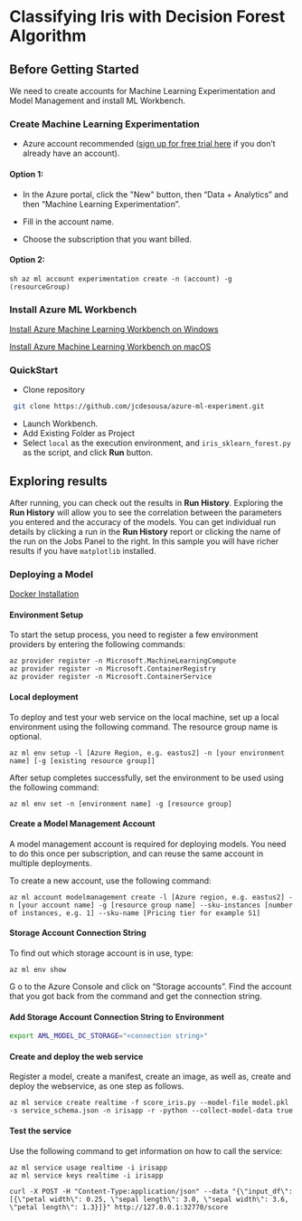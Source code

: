 # Classifying Iris with Decision Forest Algorithm

## Before Getting Started

We need to create accounts for Machine Learning Experimentation and Model Management and install ML Workbench.

### Create Machine Learning Experimentation
-   Azure account recommended ([sign up for free trial here](https://azure.microsoft.com/free) if you don’t already have an account).

#### 	Option 1:

- In the Azure portal, click the "New" button, then “Data + Analytics” and then “Machine Learning Experimentation”.

- Fill in the account name.

- Choose the subscription that you want billed.

#### Option 2:

```sh az ml account experimentation create -n (account) -g (resourceGroup) ```

### Install Azure ML Workbench

[Install Azure Machine Learning Workbench on Windows](https://docs.microsoft.com/en-us/azure/machine-learning/preview/quickstart-installation#install-azure-machine-learning-workbench-on-windows)

[Install Azure Machine Learning Workbench on macOS](https://docs.microsoft.com/en-us/azure/machine-learning/preview/quickstart-installation#install-azure-machine-learning-workbench-on-macos)


### QuickStart
- Clone repository
```sh
 git clone https://github.com/jcdesousa/azure-ml-experiment.git
 ```
- Launch Workbench.
- Add Existing Folder as Project
- Select `local` as the execution environment, and `iris_sklearn_forest.py` as the script, and click **Run** button. 
  

## Exploring results

After running, you can check out the results in **Run History**. Exploring the **Run History** will allow you to see the correlation between the parameters you entered and the accuracy of the models. You can get individual run details by clicking a run in the **Run History** report or clicking the name of the run on the Jobs Panel to the right. In this sample you will have richer results if you have `matplotlib` installed.

  
### Deploying a Model
[Docker Installation](https://docs.docker.com/engine/installation/#desktop)  

#### Environment Setup
To start the setup process, you need to register a few environment providers by entering the following commands:

```azurecli
az provider register -n Microsoft.MachineLearningCompute
az provider register -n Microsoft.ContainerRegistry
az provider register -n Microsoft.ContainerService
```
#### Local deployment
To deploy and test your web service on the local machine, set up a local environment using the following command. The resource group name is optional.

```azurecli
az ml env setup -l [Azure Region, e.g. eastus2] -n [your environment name] [-g [existing resource group]]
```

After setup completes successfully, set the environment to be used using the following command:

```azurecli
az ml env set -n [environment name] -g [resource group]
```

#### Create a Model Management Account
A model management account is required for deploying models. You need to do this once per subscription, and can reuse the same account in multiple deployments.

To create a new account, use the following command:

```azurecli
az ml account modelmanagement create -l [Azure region, e.g. eastus2] -n [your account name] -g [resource group name] --sku-instances [number of instances, e.g. 1] --sku-name [Pricing tier for example S1]
```

#### Storage Account Connection String

To find out which storage account is in use, type:
```azurecli
az ml env show
```
G o to the Azure Console and click on “Storage accounts”. Find the account that you got back from the command and get the connection string.

#### Add Storage Account Connection String to Environment
```sh
export AML_MODEL_DC_STORAGE="<connection string>"
```

#### Create and deploy the web service

Register a model, create a manifest, create an image, as well as, create and deploy the webservice, as one step as follows.

```azurecli
az ml service create realtime -f score_iris.py --model-file model.pkl -s service_schema.json -n irisapp -r -python --collect-model-data true
```


#### Test the service
Use the following command to get information on how to call the service:

```azure-cli
az ml service usage realtime -i irisapp
az ml service keys realtime -i irisapp
```


```azurecli
curl -X POST -H "Content-Type:application/json" --data "{\"input_df\": [{\"petal width\": 0.25, \"sepal length\": 3.0, \"sepal width\": 3.6, \"petal length\": 1.3}]}" http://127.0.0.1:32770/score
```